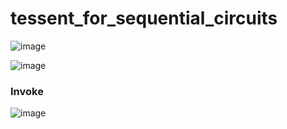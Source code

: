 # tessent_for_sequential_circuits

![image](https://user-images.githubusercontent.com/98731221/208592930-dd84f038-0e51-49a5-be75-631af8453ac6.png)

![image](https://user-images.githubusercontent.com/98731221/208593244-f43a3f61-3cc8-4ad2-a457-1b09b8febbe4.png)

### Invoke

![image](https://user-images.githubusercontent.com/98731221/208593434-82571bb7-0aca-4811-886f-ed434ad394c8.png)
